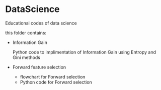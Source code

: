 # DataScience
Educational codes of data science

this folder contains:

*   Information Gain

    Python code to implimentation of Information Gain using Entropy and Gini methods
    
*   Forward feature selection
    *    flowchart for Forward selection
    *    Python code for Forward selection

